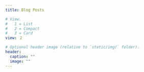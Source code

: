 ```yaml
---
title: Blog Posts

# View.
#   1 = List
#   2 = Compact
#   3 = Card
view: ２

# Optional header image (relative to `static/img/` folder).
header:
  caption: ""
  image: ""
---
```

